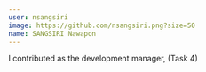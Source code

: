 ```yaml
---
user: nsangsiri
image: https://github.com/nsangsiri.png?size=50
name: SANGSIRI Nawapon
---
```

I contributed as the development manager, (Task 4)
